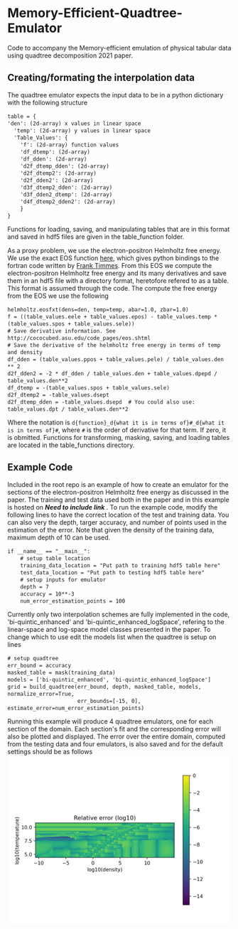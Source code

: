 # Memory-Efficient-Quadtree-Emulator
Code to accompany the Memory-efficient emulation of physical tabular data using quadtree decomposition 2021 paper.


## Creating/formating the interpolation data
The quadtree emulator expects the input data to be in a python dictionary with the following structure
```
table = {
'den': (2d-array) x values in linear space
  'temp': (2d-array) y values in linear space
  'Table_Values': {
    'f': (2d-array) function values
    'df_dtemp': (2d-array)
    'df_dden': (2d-array)
    'd2f_dtemp_dden': (2d-array)
    'd2f_dtemp2': (2d-array)
    'd2f_dden2': (2d-array)
    'd3f_dtemp2_dden': (2d-array)
    'd3f_dden2_dtemp': (2d-array)
    'd4f_dtemp2_dden2': (2d-array)
    }
}
```
Functions for loading, saving, and manipulating tables that are in this format and saved in hdf5 files are given in the table_function folder.

As a proxy problem, we use the electron-positron Helmholtz free energy. We use the exact EOS function [here](https://github.com/jschwab/python-helmholtz), which gives python bindings to the fortran code written by [Frank Timmes](http://cococubed.asu.edu/code_pages/eos.shtml). From this EOS we compute the electron-positron Helmholtz free energy and its many derivatives and save them in an hdf5 file with a directory format, heretofore refered to as a table. This format is assumed through the code. The compute the free energy from the EOS we use the following 
```
helmholtz.eosfxt(dens=den, temp=temp, abar=1.0, zbar=1.0)
f = ((table_values.eele + table_values.epos) - table_values.temp * (table_values.spos + table_values.sele))
# Save derivative information. See http://cococubed.asu.edu/code_pages/eos.shtml
# Save the derivative of the helmholtz free energy in terms of temp and density
df_dden = (table_values.ppos + table_values.pele) / table_values.den ** 2
d2f_dden2 = -2 * df_dden / table_values.den + table_values.dpepd / table_values.den**2
df_dtemp = -(table_values.spos + table_values.sele)
d2f_dtemp2 = -table_values.dsept
d2f_dtemp_dden = -table_values.dsepd  # You could also use: table_values.dpt / table_values.den**2
```
Where the notation is `d{function}_d{what it is in terms of}#_d{what it is in terms of}#`, where `#` is the order of derivative for that term. If zero, it is obmitted.
Functions for transforming, masking, saving, and loading tables are located in the table_functions directory. 

## Example Code
Included in the root repo is an example of how to create an emulator for the sections of the electron-positron Helmholtz free energy as discussed in the paper. 
The training and test data used both in the paper and in this example is hosted on ***Need to include link*** . 
To run the example code, modify the following lines to have the correct location of the test and training data. You can also very the depth, targer accuracy, and number of points used in the estimation of the error.
Note that given the density of the training data, maximum depth of 10 can be used.
```
if __name__ == "__main__":
    # setup table location
    training_data_location = "Put path to training hdf5 table here"
    test_data_location = "Put path to testing hdf5 table here"
    # setup inputs for emulator
    depth = 7
    accuracy = 10**-3
    num_error_estimation_points = 100
```

Currently only two interpolation schemes are fully implemented in the code, 'bi-quintic_enhanced' and 'bi-quintic_enhanced_logSpace', refering to the linear-space and log-space model classes presented in the paper. 
To change which to use edit the models list when the quadtree is setup on lines
```
# setup quadtree
err_bound = accuracy
masked_table = mask(training_data)
models = ['bi-quintic_enhanced', 'bi-quintic_enhanced_logSpace']
grid = build_quadtree(err_bound, depth, masked_table, models, normalize_error=True,
                      err_bounds=[-15, 0], estimate_error=num_error_estimation_points)
```

Running this example will produce 4 quadtree emulators, one for each section of the domain. 
Each section's fit and the corresponding error will also be plotted and displayed. 
The error over the entire domain, computed from the testing data and four emulators, is also saved and for the default settings should be as follows
![alt text](https://github.com/Carlson-J/Memory-Efficient-Quadtree-Emulator/blob/main/example_error_plot.png?raw=true)
